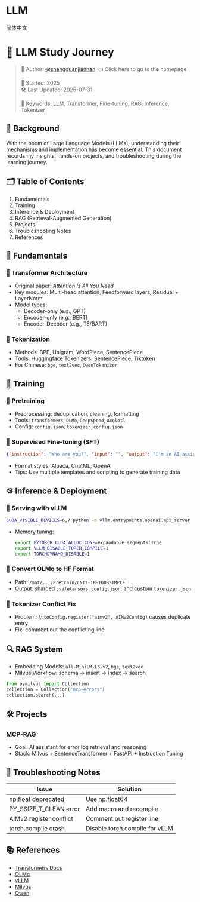# LLM

[简体中文](README.md)

# 🌟 LLM Study Journey

> 👤 Author: [@shangguanjiannan](https://github.com/shangguanjiannan)   👈 Click here to go to the homepage
> 
> 📅 Started: 2025  
> 🛠️ Last Updated: 2025-07-31  
> 
> 🧷 Keywords: LLM, Transformer, Fine-tuning, RAG, Inference, Tokenizer

## 🧠 Background

With the boom of Large Language Models (LLMs), understanding their mechanisms and implementation has become essential. This document records my insights, hands-on projects, and troubleshooting during the learning journey.

## 🗂️ Table of Contents

1. Fundamentals  
2. Training  
3. Inference & Deployment  
4. RAG (Retrieval-Augmented Generation)  
5. Projects  
6. Troubleshooting Notes  
7. References  

## 📘 Fundamentals

### 🔸 Transformer Architecture

- Original paper: *Attention Is All You Need*  
- Key modules: Multi-head attention, Feedforward layers, Residual + LayerNorm  
- Model types:  
  - Decoder-only (e.g., GPT)  
  - Encoder-only (e.g., BERT)  
  - Encoder-Decoder (e.g., T5/BART)

### 🔸 Tokenization

- Methods: BPE, Unigram, WordPiece, SentencePiece  
- Tools: Huggingface Tokenizers, SentencePiece, Tiktoken  
- For Chinese: `bge`, `text2vec`, `QwenTokenizer`

## 🧪 Training

### 🔹 Pretraining

- Preprocessing: deduplication, cleaning, formatting  
- Tools: `transformers`, `OLMo`, `DeepSpeed`, `Axolotl`  
- Config: `config.json`, `tokenizer_config.json`

### 🔹 Supervised Fine-tuning (SFT)

```json
{"instruction": "Who are you?", "input": "", "output": "I'm an AI assistant."}
```

- Format styles: Alpaca, ChatML, OpenAI  
- Tips: Use multiple templates and scripting to generate training data

## ⚙️ Inference & Deployment

### 🔹 Serving with vLLM

```bash
CUDA_VISIBLE_DEVICES=6,7 python -m vllm.entrypoints.openai.api_server   --served-model-name qwen3-14b   --model /path/to/qwen3-14b   --tensor-parallel-size 2   --max-model-len 32000   --port 8051
```

- Memory tuning:
  ```bash
  export PYTORCH_CUDA_ALLOC_CONF=expandable_segments:True
  export VLLM_DISABLE_TORCH_COMPILE=1
  export TORCHDYNAMO_DISABLE=1
  ```

### 🔹 Convert OLMo to HF Format

- Path: `/mnt/.../Pretrain/CNIT-1B-TDDRSIMPLE`  
- Output: sharded `.safetensors`, `config.json`, and custom `tokenizer.json`

### 🔹 Tokenizer Conflict Fix

- Problem: `AutoConfig.register("aimv2", AIMv2Config)` causes duplicate entry  
- Fix: comment out the conflicting line

## 🔍 RAG System

- Embedding Models: `all-MiniLM-L6-v2`, `bge`, `text2vec`  
- Milvus Workflow: schema → insert → index → search  

```python
from pymilvus import Collection
collection = Collection("mcp-errors")
collection.search(...)
```

## 🛠️ Projects

### MCP-RAG

- Goal: AI assistant for error log retrieval and reasoning  
- Stack: Milvus + SentenceTransformer + FastAPI + Instruction Tuning

## 🐛 Troubleshooting Notes

| Issue | Solution |
|-------|----------|
| np.float deprecated | Use np.float64 |
| PY_SSIZE_T_CLEAN error | Add macro and recompile |
| AIMv2 register conflict | Comment out register line |
| torch.compile crash | Disable torch.compile for vLLM |

## 📚 References

- [Transformers Docs](https://huggingface.co/docs/transformers)  
- [OLMo](https://github.com/allenai/OLMo)  
- [vLLM](https://github.com/vllm-project/vllm)  
- [Milvus](https://milvus.io/)  
- [Qwen](https://github.com/QwenLM)